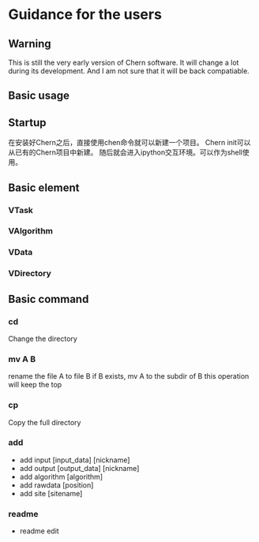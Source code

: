 # Guidance for the users
## Warning
This is still the very early version of Chern software. It will change a lot during its development.
And I am not sure that it will be back compatiable.

## Basic usage

## Startup
在安装好Chern之后，直接使用chen命令就可以新建一个项目。
Chern init可以从已有的Chern项目中新建。
随后就会进入ipython交互环境。可以作为shell使用。

## Basic element
### VTask
### VAlgorithm
### VData
### VDirectory

## Basic command
### cd 
Change the directory

### mv A B
rename the file A to file B
if B exists, mv A to the subdir of B
this operation will keep the top

### cp 
Copy the full directory 

### add
+ add input [input_data] [nickname]
+ add output [output_data] [nickname]
+ add algorithm [algorithm]
+ add rawdata [position]
+ add site [sitename]

### readme
+ readme edit

### 
